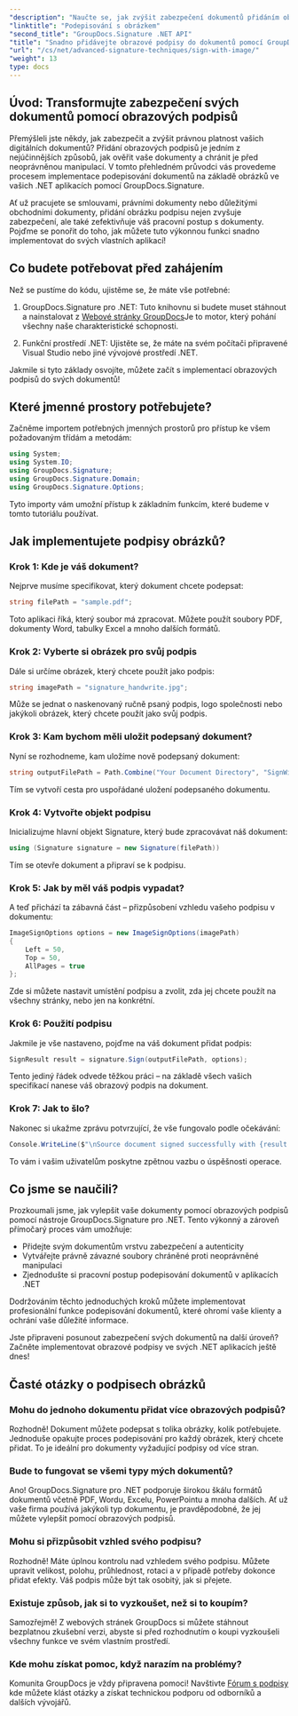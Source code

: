 ```yaml
---
"description": "Naučte se, jak zvýšit zabezpečení dokumentů přidáním obrazových podpisů v aplikacích .NET pomocí GroupDocs.Signature. Jednoduchá integrace pro právně závazné dokumenty chráněné proti neoprávněné manipulaci."
"linktitle": "Podepisování s obrázkem"
"second_title": "GroupDocs.Signature .NET API"
"title": "Snadno přidávejte obrazové podpisy do dokumentů pomocí GroupDocs.Signature"
"url": "/cs/net/advanced-signature-techniques/sign-with-image/"
"weight": 13
type: docs
---
```

## Úvod: Transformujte zabezpečení svých dokumentů pomocí obrazových podpisů

Přemýšleli jste někdy, jak zabezpečit a zvýšit právnou platnost vašich digitálních dokumentů? Přidání obrazových podpisů je jedním z nejúčinnějších způsobů, jak ověřit vaše dokumenty a chránit je před neoprávněnou manipulací. V tomto přehledném průvodci vás provedeme procesem implementace podepisování dokumentů na základě obrázků ve vašich .NET aplikacích pomocí GroupDocs.Signature.

Ať už pracujete se smlouvami, právními dokumenty nebo důležitými obchodními dokumenty, přidání obrázku podpisu nejen zvyšuje zabezpečení, ale také zefektivňuje váš pracovní postup s dokumenty. Pojďme se ponořit do toho, jak můžete tuto výkonnou funkci snadno implementovat do svých vlastních aplikací!

## Co budete potřebovat před zahájením

Než se pustíme do kódu, ujistěme se, že máte vše potřebné:

1. GroupDocs.Signature pro .NET: Tuto knihovnu si budete muset stáhnout a nainstalovat z [Webové stránky GroupDocs](https://releases.groupdocs.com/signature/net/)Je to motor, který pohání všechny naše charakteristické schopnosti.

2. Funkční prostředí .NET: Ujistěte se, že máte na svém počítači připravené Visual Studio nebo jiné vývojové prostředí .NET.

Jakmile si tyto základy osvojíte, můžete začít s implementací obrazových podpisů do svých dokumentů!

## Které jmenné prostory potřebujete?

Začněme importem potřebných jmenných prostorů pro přístup ke všem požadovaným třídám a metodám:

```csharp
using System;
using System.IO;
using GroupDocs.Signature;
using GroupDocs.Signature.Domain;
using GroupDocs.Signature.Options;
```

Tyto importy vám umožní přístup k základním funkcím, které budeme v tomto tutoriálu používat.

## Jak implementujete podpisy obrázků?

### Krok 1: Kde je váš dokument?

Nejprve musíme specifikovat, který dokument chcete podepsat:

```csharp
string filePath = "sample.pdf";
```

Toto aplikaci říká, který soubor má zpracovat. Můžete použít soubory PDF, dokumenty Word, tabulky Excel a mnoho dalších formátů.

### Krok 2: Vyberte si obrázek pro svůj podpis

Dále si určíme obrázek, který chcete použít jako podpis:

```csharp
string imagePath = "signature_handwrite.jpg";
```

Může se jednat o naskenovaný ručně psaný podpis, logo společnosti nebo jakýkoli obrázek, který chcete použít jako svůj podpis.

### Krok 3: Kam bychom měli uložit podepsaný dokument?

Nyní se rozhodneme, kam uložíme nově podepsaný dokument:

```csharp
string outputFilePath = Path.Combine("Your Document Directory", "SignWithImage", fileName);
```

Tím se vytvoří cesta pro uspořádané uložení podepsaného dokumentu.

### Krok 4: Vytvořte objekt podpisu

Inicializujme hlavní objekt Signature, který bude zpracovávat náš dokument:

```csharp
using (Signature signature = new Signature(filePath))
```

Tím se otevře dokument a připraví se k podpisu.

### Krok 5: Jak by měl váš podpis vypadat?

A teď přichází ta zábavná část – přizpůsobení vzhledu vašeho podpisu v dokumentu:

```csharp
ImageSignOptions options = new ImageSignOptions(imagePath)
{
    Left = 50,
    Top = 50,
    AllPages = true
};
```

Zde si můžete nastavit umístění podpisu a zvolit, zda jej chcete použít na všechny stránky, nebo jen na konkrétní.

### Krok 6: Použití podpisu

Jakmile je vše nastaveno, pojďme na váš dokument přidat podpis:

```csharp
SignResult result = signature.Sign(outputFilePath, options);
```

Tento jediný řádek odvede těžkou práci – na základě všech vašich specifikací nanese váš obrazový podpis na dokument.

### Krok 7: Jak to šlo?

Nakonec si ukažme zprávu potvrzující, že vše fungovalo podle očekávání:

```csharp
Console.WriteLine($"\nSource document signed successfully with {result.Succeeded.Count} signature(s).\nFile saved at {outputFilePath}.");
```

To vám i vašim uživatelům poskytne zpětnou vazbu o úspěšnosti operace.

## Co jsme se naučili?

Prozkoumali jsme, jak vylepšit vaše dokumenty pomocí obrazových podpisů pomocí nástroje GroupDocs.Signature pro .NET. Tento výkonný a zároveň přímočarý proces vám umožňuje:

- Přidejte svým dokumentům vrstvu zabezpečení a autenticity
- Vytvářejte právně závazné soubory chráněné proti neoprávněné manipulaci
- Zjednodušte si pracovní postup podepisování dokumentů v aplikacích .NET

Dodržováním těchto jednoduchých kroků můžete implementovat profesionální funkce podepisování dokumentů, které ohromí vaše klienty a ochrání vaše důležité informace.

Jste připraveni posunout zabezpečení svých dokumentů na další úroveň? Začněte implementovat obrazové podpisy ve svých .NET aplikacích ještě dnes!

## Časté otázky o podpisech obrázků

### Mohu do jednoho dokumentu přidat více obrazových podpisů?

Rozhodně! Dokument můžete podepsat s tolika obrázky, kolik potřebujete. Jednoduše opakujte proces podepisování pro každý obrázek, který chcete přidat. To je ideální pro dokumenty vyžadující podpisy od více stran.

### Bude to fungovat se všemi typy mých dokumentů?

Ano! GroupDocs.Signature pro .NET podporuje širokou škálu formátů dokumentů včetně PDF, Wordu, Excelu, PowerPointu a mnoha dalších. Ať už vaše firma používá jakýkoli typ dokumentu, je pravděpodobné, že jej můžete vylepšit pomocí obrazových podpisů.

### Mohu si přizpůsobit vzhled svého podpisu?

Rozhodně! Máte úplnou kontrolu nad vzhledem svého podpisu. Můžete upravit velikost, polohu, průhlednost, rotaci a v případě potřeby dokonce přidat efekty. Váš podpis může být tak osobitý, jak si přejete.

### Existuje způsob, jak si to vyzkoušet, než si to koupím?

Samozřejmě! Z webových stránek GroupDocs si můžete stáhnout bezplatnou zkušební verzi, abyste si před rozhodnutím o koupi vyzkoušeli všechny funkce ve svém vlastním prostředí.

### Kde mohu získat pomoc, když narazím na problémy?

Komunita GroupDocs je vždy připravena pomoci! Navštivte [Fórum s podpisy](https://forum.groupdocs.com/c/signature/13) kde můžete klást otázky a získat technickou podporu od odborníků a dalších vývojářů.